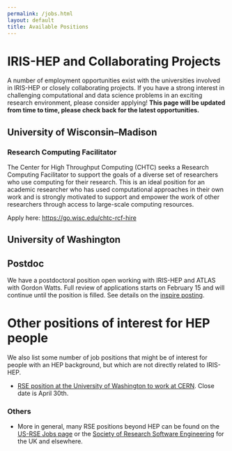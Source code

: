 ```yaml
---
permalink: /jobs.html
layout: default
title: Available Positions
---
```


# IRIS-HEP and Collaborating Projects

A number of employment opportunities exist with the universities involved in IRIS-HEP or closely collaborating projects. If you have a strong interest in challenging computational and data science problems in an exciting research environment, please consider applying! **This page will be updated from time to time, please check back for the latest opportunities.**

## University of Wisconsin–Madison

### Research Computing Facilitator

The Center for High Throughput Computing (CHTC) seeks a Research Computing Facilitator to support the goals of a diverse
set of researchers who use computing for their research. This is an ideal position for an academic researcher who has
used computational approaches in their own work and is strongly motivated to support and empower the work of other
researchers through access to large-scale computing resources.

Apply here: https://go.wisc.edu/chtc-rcf-hire

## University of Washington

## Postdoc

We have a postdoctoral position open working with IRIS-HEP and ATLAS with Gordon Watts. Full review of applications starts on February 15 and will continue until the position is filled. See details on the [inspire posting](https://inspirehep.net/jobs/2743711).

# Other positions of interest for HEP people

We also list some number of job positions that might be of interest for people
with an HEP background, but which are not directly related to IRIS-HEP.

* [RSE position at the University of Washington to work at CERN](https://uwhires.admin.washington.edu/eng/candidates/default.cfm?szCategory=jobprofile&szOrderID=233095&szCandidateID=0&szSearchWords=&szReturnToSearch=1). Close date is April 30th.

### Others

  * More in general, many RSE positions beyond HEP can be found on the [US-RSE Jobs page](https://us-rse.org/jobs/) or the [Society of Research Software Engineering](https://society-rse.org/careers/vacancies/) for the UK and elsewhere.
